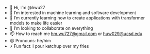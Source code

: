 - 👋 Hi, I’m @hwu27
- 👀 I’m interested in machine learning and software development
- 🌱 I’m currently learning how to create applications with transformer models to make life easier
- 💞️ I’m looking to collaborate on everything
- 📫 How to reach me hm.wu727@gmail.com or huw029@ucsd.edu
- 😄 Pronouns: he/him
- ⚡ Fun fact: I pour ketchup over my fries

<!---
hwu27/hwu27 is a ✨ special ✨ repository because its `README.md` (this file) appears on your GitHub profile.
You can click the Preview link to take a look at your changes.
--->
